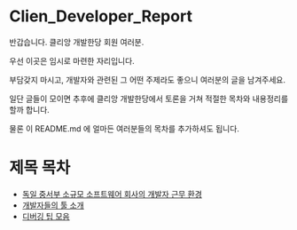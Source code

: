 # Clien_Developer_Report

반갑습니다. 클리앙 개발한당 회원 여러분.

우선 이곳은 임시로 마련한 자리입니다.

부담갖지 마시고, 개발자와 관련된 그 어떤 주제라도 좋으니 여러분의 글을 남겨주세요.

일단 글들이 모이면 추후에 클리앙 개발한당에서 토론을 거쳐 적절한 목차와 내용정리를 할까 합니다.

물론 이 README.md 에 얼마든 여러분들의 목차를 추가하셔도 됩니다.


# 제목 목차

* [독일 중서부 소규모 소프트웨어 회사의 개발자 근무 환경](https://github.com/kleinstein/Clien_Developer_Report/blob/master/germany_nrw_developer_working_environment.md)
* [개발자들의 툴 소개](https://github.com/kleinstein/Clien_Developer_Report/blob/master/developer_tools.md)
* [디버깅 팁 모음](https://github.com/kleinstein/Clien_Developer_Report/blob/master/debugging_tips.md)
